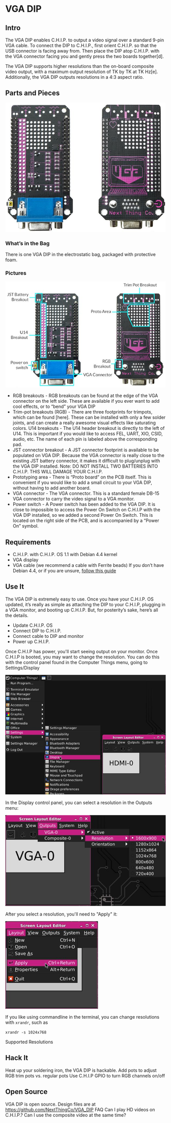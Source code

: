 ﻿# VGA DIP

## Intro

The VGA DIP enables C.H.I.P. to output a video signal over a standard 9-pin VGA cable. To connect the DIP to C.H.I.P., first orient C.H.I.P. so that the USB connector is facing away from. Then place the DIP atop C.H.I.P. with the VGA connector facing you and gently press the two boards together[d].  

The VGA DIP supports higher resolutions than the on-board composite video output, with a maximum output resolution of TK by TK at TK Hz[e]. Additionally, the VGA DIP outputs resolutions in a 4:3 aspect ratio.

## Parts and Pieces
![VGA top and bottom](images/vga_top_and_bot.jpg)

### What’s in the Bag

There is one VGA DIP in the electrostatic bag, packaged with protective foam.

### Pictures

![VGA DIP Callout Graphic](images/vga_callout.jpg)

 * RGB breakouts - RGB breakouts can be found at the edge of the VGA connector on the left side. These are available if you ever want to add cool effects, or to “bend” your VGA DIP
 * Trim-pot breakouts (RGB) - There are three footprints for trimpots, which can be found [here]. These can be installed with only a few solder joints, and can create a really awesome visual effects like saturating colors.
U14 breakouts - The U14 header breakout is directly to the left of U14. This is important if you would like to access FEL, UART, XIO, CSID, audio, etc. The name of each pin is labeled above the corresponding pad.
 * JST connector breakout - A JST connector footprint  is available to be populated on VGA DIP. Because the VGA connector is really close to the existing JST battery connector, it makes it difficult to plug/unplug with the VGA DIP installed. Note: DO NOT INSTALL TWO BATTERIES INTO C.H.I.P. THIS WILL DAMAGE YOUR C.H.I.P. 
 * Prototyping area - There is “Proto board” on the PCB itself. This is convenient if you would like to add a small circuit to your VGA DIP, without having to add another board.
 * VGA connector - The VGA connector. This is a standard female DB-15 VGA connector to carry the video signal to a VGA monitor. 
 * Power switch - A Power switch has been added to the VGA DIP. It is close to impossible to access the Power On Switch on C.H.I.P with the VGA DIP installed, so we added a second Power On Switch. This is located on the right side of the PCB, and is accompanied by a “Power On” symbol. 

## Requirements
 * C.H.I.P. with C.H.I.P. OS 1.1 with Debian 4.4 kernel
 * VGA display
 * VGA cable (we recommend a cable with Ferrite beads)
If you don’t have Debian 4.4, or if you are unsure, [follow this guide](getchip.com/update)

## Use It
The VGA DIP is extremely easy to use. Once you have your C.H.I.P. OS updated, it’s really as simple as attaching the DIP to your C.H.I.P, plugging in a VGA monitor, and booting up C.H.I.P. But, for posterity’s sake, here’s all the details. 

 * Update C.H.I.P. OS
 * Connect DIP to C.H.I.P.
 * Connect cable to DIP and monitor
 * Power up C.H.I.P.

Once C.H.I.P has power, you'll start seeing output on your monitor. Once C.H.I.P is booted, you may want to change the resolution. You can do this with the control panel found in the Computer Things menu, going to Settings/Display 

![display control panel](images/settings_select.jpg)

In the Display control panel, you can select a resolution in the Outputs menu:

![Change Resolutions](images/settings_vga_resolution.jpg)

After you select a resolution, you'll need to "Apply" it:

![apply the new resolution](images/settings_apply.jpg)

If you like using commandline in the terminal, you can change resolutions with `xrandr`, such as

```shell
xrandr -s 1024x768
```

Supported Resolutions

## Hack It
Heat up your soldering iron, the VGA DIP is hackable. Add pots to adjust RGB
trim pots vs. regular pots
Use C.H.I.P GPIO to turn RGB channels on/off

## Open Source
VGA DIP is open source. Design files are at https://github.com/NextThingCo/VGA_DIP
FAQ
Can I play HD videos on C.H.I.P.?
Can I use the composite video at the same time?

